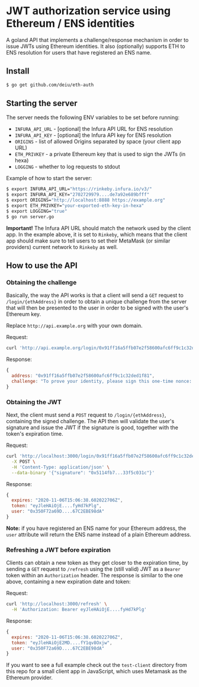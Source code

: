 # JWT authorization service using Ethereum / ENS identities

A goland API that implements a challenge/response mechanism in order to 
issue JWTs using Ethereum identities. It also (optionally) supports ETH to ENS 
resolution for users that have registered an ENS name.

## Install

```bash
$ go get github.com/deiu/eth-auth
```

## Starting the server

The server needs the following ENV variables to be set before running:
* `INFURA_API_URL` - [optional] the Infura API URL for ENS resolution
* `INFURA_API_KEY` - [optional] the Infura API key for ENS resolution
* `ORIGINS` - list of allowed Origins separated by space (your client app URL)
* `ETH_PRIVKEY` - a private Ethereum key that is used to sign the JWTs (in hexa)
* `LOGGING` - whether to log requests to stdout

Example of how to start the server:

```bash
$ export INFURA_API_URL="https://rinkeby.infura.io/v3/"
$ export INFURA_API_KEY="2702729979....de7a92e689bfff"
$ export ORIGINS="http://localhost:8888 https://example.org"
$ export ETH_PRIVKEY="your-exported-eth-key-in-hexa"
$ export LOGGING="true"
$ go run server.go
```

**Important!** The Infura API URL should match the network used by the client
app. In the example above, it is set to `Rinkeby`, which means that the client
app should make sure to tell users to set their MetaMask (or similar providers)
current network to `Rinkeby` as well.

## How to use the API

### Obtaining the challenge
Basically, the way the API works is that a client will send a `GET` request to
`/login/{ethAddress}` in order to obtain a unique challenge from the server
that will then be presented to the user in order to be signed with the user's
Ethereum key.

Replace `http://api.example.org` with your own domain.

Request:
```bash
curl 'http://api.example.org/login/0x91ff16a5ffb07e2f58600afc6ff9c1c32ded1f81'
```

Response:
```js
{
  address: "0x91ff16a5ffb07e2f58600afc6ff9c1c32ded1f81",
  challenge: "To prove your identity, please sign this one-time nonce: JiqPLBbLBdCfWZoS"
}
```

### Obtaining the JWT

Next, the client must send a `POST` request to `/login/{ethAddress}`, containing the
signed challenge. The API then will validate the user's signature and issue the JWT
if the signature is good, together with the token's expiration time.

Request:
```bash
curl 'http://localhost:3000/login/0x91ff16a5ffb07e2f58600afc6ff9c1c32ded1f81' \
  -X POST \
  -H 'Content-Type: application/json' \
  --data-binary '{"signature": "0x5114fb7...33f5c031c"}'
```

Response:
```js
{
  expires: "2020-11-06T15:06:38.602022706Z",
  token: "eyJleHAiOjE....fyHd7kPlg",
  user: "0x350F72a69D....67C2EBE98dA"
}
```

**Note:** if you have registered an ENS name for your Ethereum address, the `user`
attribute will return the ENS name instead of a plain Ethereum address.

### Refreshing a JWT before expiration

Clients can obtain a new token as they get closer to the expiration time,
by sending a `GET` request to `/refresh` using the (still valid) JWT as a `Bearer`
token within an `Authorization` header. The response is similar to the one above,
containing a new expiration date and token:

Request:
```bash
curl 'http://localhost:3000/refresh' \
  -H 'Authorization: Bearer eyJleHAiOjE....fyHd7kPlg'
```

Response:
```js
{
  expires: "2020-11-06T15:06:38.602022706Z",
  token: "eyJleHAiOjE2MD....fY1qv8Oxjw",
  user: "0x350F72a69D....67C2EBE98dA"
}
```

If you want to see a full example check out the `test-client` directory from this
repo for a small client app in JavaScript, which uses Metamask as the Ethereum provider.



